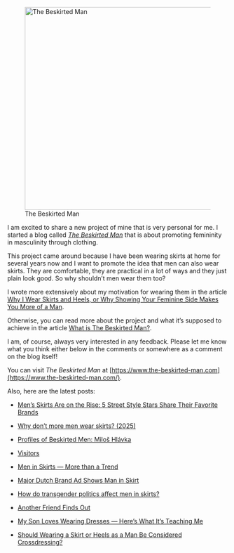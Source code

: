 <figure><img loading="lazy" decoding="async" src="avatar.jpg" alt="The Beskirted Man" style="width:462px;height:462px"><figcaption>The Beskirted Man</figcaption></figure>

I am excited to share a new project of mine that is very personal for me. I started a blog called *[The Beskirted Man](https://www.the-beskirted-man.com/)* that is about promoting femininity in masculinity through clothing.

This project came around because I have been wearing skirts at home for several years now and I want to promote the idea that men can also wear skirts. They are comfortable, they are practical in a lot of ways and they just plain look good. So why shouldn’t men wear them too?

I wrote more extensively about my motivation for wearing them in the article [Why I Wear Skirts and Heels, or Why Showing Your Feminine Side Makes You More of a Man](https://www.the-beskirted-man.com/skirts-and-dresses/why-i-wear-skirts-and-heels-or-why-showing-your-feminine-side-makes-you-more-of-a-man/).

Otherwise, you can read more about the project and what it’s supposed to achieve in the article [What is The Beskirted Man?](https://www.the-beskirted-man.com/general/what-is-the-beskirted-man/).

I am, of course, always very interested in any feedback. Please let me know what you think either below in the comments or somewhere as a comment on the blog itself!

You can visit *The Beskirted Man* at [https://www.the-beskirted-man.com](https://www.the-beskirted-man.com/).

Also, here are the latest posts:

-   [Men’s Skirts Are on the Rise: 5 Street Style Stars Share Their Favorite Brands](https://www.the-beskirted-man.com/in-the-media/mens-skirts-are-on-the-rise-5-street-style-stars-share-their-favorite-brands/)
    
-   [Why don’t more men wear skirts? (2025)](https://www.the-beskirted-man.com/in-the-media/why-dont-more-men-wear-skirts-2025/)
    
-   [Profiles of Beskirted Men: Miloš Hlávka](https://www.the-beskirted-man.com/profiles-of-beskirted-men/milos-hlavka/)
    
-   [Visitors](https://www.the-beskirted-man.com/general/visitors-2025/)
    
-   [Men in Skirts — More than a Trend](https://www.the-beskirted-man.com/in-the-media/men-in-skirts-more-than-a-trend/)
    
-   [Major Dutch Brand Ad Shows Man in Skirt](https://www.the-beskirted-man.com/in-the-media/major-dutch-brand-ad-shows-man-in-skirt/)
    
-   [How do transgender politics affect men in skirts?](https://www.the-beskirted-man.com/gender/how-do-transgender-politics-affect-men-in-skirts/)
    
-   [Another Friend Finds Out](https://www.the-beskirted-man.com/personal-experiences/another-friend-finds-out/)
    
-   [My Son Loves Wearing Dresses — Here’s What It’s Teaching Me](https://www.the-beskirted-man.com/in-the-media/my-son-loves-wearing-dresses-heres-what-its-teaching-me/)
    
-   [Should Wearing a Skirt or Heels as a Man Be Considered Crossdressing?](https://www.the-beskirted-man.com/gender/should-wearing-a-skirt-or-heels-as-a-man-be-considered-crossdressing/)